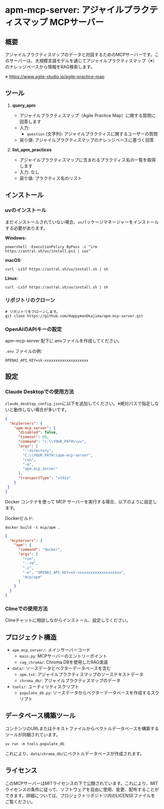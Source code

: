 # apm-mcp-server: アジャイルプラクティスマップ MCPサーバー

## 概要

アジャイルプラクティスマップのデータと対話するためのMCPサーバーです。このサーバーは、大規模言語モデルを通じてアジャイルプラクティスマップ（※）のナレッジベースから情報をRAG検索します。

※ https://www.agile-studio.jp/agile-practice-map

## ツール

1. **query_apm**
   - アジャイルプラクティスマップ（Agile Practice Map）に関する質問に回答します
   - 入力:
     - `question` (文字列): アジャイルプラクティスに関するユーザーの質問
   - 戻り値: アジャイルプラクティスマップのナレッジベースに基づく回答

2. **list_apm_practices**
   - アジャイルプラクティスマップに含まれるプラクティス名の一覧を取得します
   - 入力: なし
   - 戻り値: プラクティス名のリスト

## インストール

### uvのインストール

まだインストールされていない場合、`uv`パッケージマネージャーをインストールする必要があります。

**Windows:**
```
powershell -ExecutionPolicy ByPass -c "irm https://astral.sh/uv/install.ps1 | iex"
```

**macOS:**
```
curl -LsSf https://astral.sh/uv/install.sh | sh
```

**Linux:**
```
curl -LsSf https://astral.sh/uv/install.sh | sh
```

### リポジトリのクローン

```
# リポジトリをクローンします。
git clone https://github.com/HappymanOkajima/apm-mcp-server.git
```

### OpenAIのAPIキーの設定

apm-mcp-server 配下に.envファイルを作成してください。

`.env` ファイルの例:
```
OPENAI_API_KEY=sk-xxxxxxxxxxxxxxxxxxxx
```

## 設定

### Claude Desktopでの使用方法

`claude_desktop_config.json`に以下を追加してください。※絶対パスで指定しないと動作しない場合が多いです。

```json
{
  "mcpServers": {
    "apm-mcp-server": {
      "disabled": false,
      "timeout": 60,
      "command": "c:\\YOUR_PATH\\uv",
      "args": [
        "--directory",
        "C:\\YOUR_PATH\\apm-mcp-server",
        "run",
        "-m",
        "apm_mcp_server"
      ],
      "transportType": "stdio"
    }
 }
}
```

Docker コンテナを使って MCP サーバーを実行する場合、以下のように設定します。

Dockerビルド:
```
docker build -t mcp/apm .
```

```json
{
  "mcpServers": {
    "apm": {
      "command": "docker",
      "args": [
        "run",
        "--rm",
        "-i",
        "-e", "OPENAI_API_KEY=sk-xxxxxxxxxxxxxxxxxxxx",
        "mcp/apm"
      ]
    }
  }
}
```

### Clineでの使用方法

Clineチャットに相談しながらインストール、設定してください。

## プロジェクト構造

- `apm_mcp_server/`: メインサーバーコード
  - `main.py`: MCPサーバーのエントリーポイント
  - `rag_chroma/`: Chroma DBを使用したRAG実装
- `data/`: ソースデータとベクターデータベースを含む
  - `apm.txt`: アジャイルプラクティスマップのソーステキストデータ
  - `chroma_db/`: アジャイルプラクティスマップのデータ
- `tools/`: ユーティリティスクリプト
  - `populate_db.py`: ソースデータからベクターデータベースを作成するスクリプト

## データベース構築ツール

コンテンツのURLまたはテキストファイルからベクトルデータベースを構築するツールが同梱されています。

```
uv run -m tools.populate_db
```

これにより、`data/chroma_db/`にベクトルデータベースが作成されます。


## ライセンス

このMCPサーバーはMITライセンスの下で公開されています。これにより、MITライセンスの条件に従って、ソフトウェアを自由に使用、変更、配布することができます。詳細については、プロジェクトリポジトリ内のLICENSEファイルをご覧ください。